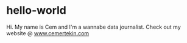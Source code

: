 # hello-world
Hi.
My name is Cem and I'm a wannabe data journalist.
Check out my website @ www.cemertekin.com
